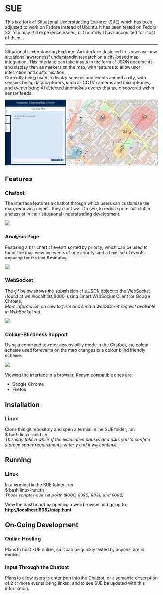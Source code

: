 # SUE

This is a fork of Situational Understanding Explorer (SUE) which has been adjusted to work on Fedora instead of Ubuntu. It has been tested on Fedora 32. You may still experience issues, but hopfully I have accounted for most of them... 

---

Situational Understanding Explorer. An interface designed to showcase new situational awareness/ understandin research on a city-based map integration. This interface can take inputs in the form of JSON documents and display then as markers on the map, with features to allow user interaction and customisation.  
Currently being used to display sensors and events around a city, with sensors being data capturers, such as CCTV cameras and microphones, and events being AI detected anomolous events that are discovered within sensor feeds.  

![](examples/SUE-mainpage.PNG)

## Features
### Chatbot
The interface features a chatbot through which users can customise the map, removing objects they don't want to see, to reduce potential clutter and assist in their situational understanding development.  

![](examples/Chatbot.gif)

### Analysis Page
Featuring a bar chart of events sorted by priority, which can be used to focus the map view on events of one priority, and a timeline of events occuring for the last 5 minutes.

![](examples/Analysis.gif)

### WebSocket
The gif below shows the submission of a JSON object to the WebSocket (found at ws://localhost:8000) using Smart WebSocket Client for Google Chrome.  
*More information on how to form and send a WebSOcket request avaliable in WebSocket.md*

![](examples/Websocket.gif)  

### Colour-Blindness Support
Using a command to enter accessibility mode in the Chatbot, the colour scheme used for events on the map changes to a colour blind friendly scheme.  

![](examples/Accessibility.gif)

Viewing the interface in a browser. Known compatible ones are:  
- Google Chrome
- Firefox

## Installation
### Linux
Clone this git repository and open a termial in the SUE folder, run  
$ bash linux-build.sh  
*This may take a while. If the installation pauses and asks you to confirm storage space requirements, enter y and it will continue.*  

## Running
### Linux
In a terminal in the SUE folder, run  
$ bash linux-run.sh  
*These scripts have set ports (8000, 8080, 8081, and 8082)*  

View the dashboard by opening a web browser and going to **http://localhost:8082/map.html**

## On-Going Development
### Online Hosting
Plans to host SUE online, so it can be quickly tested by anyone, are in motion.  

### Input Through the Chatbot
Plans to allow users to enter json into the Chatbot, or a semantic description of 2 or more events being linked, and to see SUE be updated with this information. 

